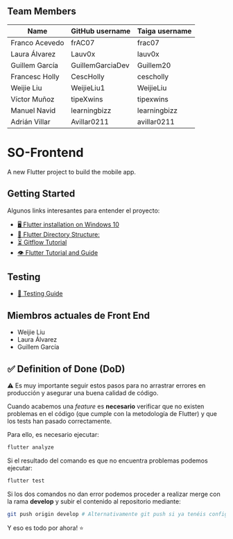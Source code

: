 ## Team Members

| Name | GitHub username | Taiga username |
| --- | --- | --- |
| Franco Acevedo | frAC07 | frac07 |
| Laura Álvarez | Lauv0x | lauv0x |
| Guillem García | GuillemGarciaDev | Guillem20 |
| Francesc Holly | CescHolly | cescholly |
| Weijie Liu | WeijieLiu1 | WeijieLiu |
| Víctor Muñoz | tipeXwins | tipexwins |
| Manuel Navid | learningbizz | learningbizz |
| Adrián Villar | Avillar0211 | avillar0211 |

# SO-Frontend

A new Flutter project to build the mobile app.

## Getting Started
Algunos links interesantes para entender el proyecto:

- [🖥️  Flutter installation on Windows 10](https://www.youtube.com/watch?v=fDnqXmLSqtg&t=709s)
- [📁  Flutter Directory Structure:](https://medium.com/flutter-community/scalable-folder-structure-for-flutter-applications-183746bdc320)
- [⏳ Gitflow Tutorial](https://www.atlassian.com/git/tutorials/comparing-workflows/gitflow-workflow)
- [👁️ Flutter Tutorial and Guide](https://www.youtube.com/watch?v=P2IGQT3BZQo)

## Testing

- [🧪 Testing Guide](https://docs.flutter.dev/testing)

## Miembros actuales de Front End

* Weijie Liu
* Laura Álvarez
* Guillem García

## ✅ Definition of Done (DoD) 

⚠️ Es muy importante seguir estos pasos para no arrastrar errores en producción y asegurar una buena calidad de código.

Cuando acabemos una *feature* es **necesario** verificar que no existen problemas en el código (que cumple con la metodología de Flutter) y que los tests han pasado correctamente.

Para ello, es necesario ejecutar:

```bash
flutter analyze
```

Si el resultado del comando es que no encuentra problemas podemos ejecutar:

```bash
flutter test
```

Si los dos comandos no dan error podemos proceder a realizar merge con la rama **develop** y subir el contenido al repositorio mediante:

```bash
git push origin develop # Alternativamente git push si ya tenéis configuradas las ramas
```

Y eso es todo por ahora! ⭐️


<!-- google map api key: AIzaSyAcQgxwmIeyFpj7cWUOPPqzAwpRwn8f6iA -->